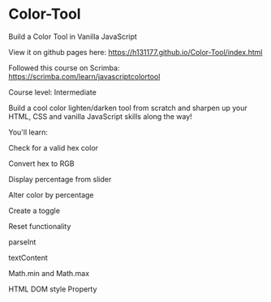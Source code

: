 # Color-Tool
Build a Color Tool in Vanilla JavaScript

View it on github pages here: https://h131177.github.io/Color-Tool/index.html

Followed this course on Scrimba:
https://scrimba.com/learn/javascriptcolortool

Course level: Intermediate

Build a cool color lighten/darken tool from scratch and sharpen up your HTML, CSS and vanilla JavaScript skills along the way!

You'll learn:

Check for a valid hex color

Convert hex to RGB

Display percentage from slider

Alter color by percentage

Create a toggle

Reset functionality

parseInt

textContent

Math.min and Math.max

HTML DOM style Property